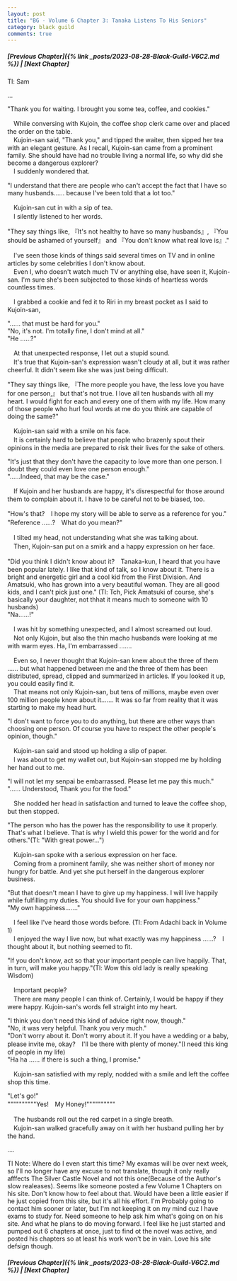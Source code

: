 ```yaml
---
layout: post
title: "BG - Volume 6 Chapter 3: Tanaka Listens To His Seniors"
category: black guild
comments: true
---
```


##### [Previous Chapter]({% link _posts/2023-08-28-Black-Guild-V6C2.md %}) \| [Next Chapter]



Tl: Sam

…


"Thank you for waiting. I brought you some tea, coffee, and cookies."

　While conversing with Kujoin, the coffee shop clerk came over and placed the order on the table.   
　Kujoin-san said, "Thank you," and tipped the waiter, then sipped her tea with an elegant gesture. As I recall, Kujoin-san came from a prominent family. She should have had no trouble living a normal life, so why did she become a dangerous explorer?   
　I suddenly wondered that.

"I understand that there are people who can't accept the fact that I have so many husbands...... because I've been told that a lot too."

　Kujoin-san cut in with a sip of tea.   
　I silently listened to her words.

"They say things like, 『It's not healthy to have so many husbands』, 『You should be ashamed of yourself』 and 『You don't know what real love is』."

　I've seen those kinds of things said several times on TV and in online articles by some celebrities I don't know about.   
　Even I, who doesn't watch much TV or anything else, have seen it, Kujoin-san. I'm sure she's been subjected to those kinds of heartless words countless times.

　I grabbed a cookie and fed it to Riri in my breast pocket as I said to Kujoin-san,

"...... that must be hard for you."   
"No, it's not. I'm totally fine, I don't mind at all."   
"He ......?"

　At that unexpected response, I let out a stupid sound.   
　It's true that Kujoin-san's expression wasn't cloudy at all, but it was rather cheerful. It didn't seem like she was just being difficult.

"They say things like, 『The more people you have, the less love you have for one person,』 but that's not true. I love all ten husbands with all my heart. I would fight for each and every one of them with my life. How many of those people who hurl foul words at me do you think are capable of doing the same?"

　Kujoin-san said with a smile on his face.   
　It is certainly hard to believe that people who brazenly spout their opinions in the media are prepared to risk their lives for the sake of others.

"It's just that they don't have the capacity to love more than one person. I doubt they could even love one person enough."   
"......Indeed, that may be the case."

　If Kujoin and her husbands are happy, it's disrespectful for those around them to complain about it. I have to be careful not to be biased, too.

"How's that?　I hope my story will be able to serve as a reference for you."   
"Reference ......?　What do you mean?"

　I tilted my head, not understanding what she was talking about.   
　Then, Kujoin-san put on a smirk and a happy expression on her face.

"Did you think I didn't know about it?　Tanaka-kun, I heard that you have been popular lately. I like that kind of talk, so I know about it. There is a bright and energetic girl and a cool kid from the First Division. And Amatsuki, who has grown into a very beautiful woman. They are all good kids, and I can't pick just one." (Tl: Tch, Pick Amatsuki of course, she's basically your daughter, not thhat it means much to someone with 10 husbands)   
"Na......!"

　I was hit by something unexpected, and I almost screamed out loud.   
　Not only Kujoin, but also the thin macho husbands were looking at me with warm eyes. Ha, I'm embarrassed .......

　Even so, I never thought that Kujoin-san knew about the three of them ...... but what happened between me and the three of them has been distributed, spread, clipped and summarized in articles. If you looked it up, you could easily find it.   
　That means not only Kujoin-san, but tens of millions, maybe even over 100 million people know about it....... It was so far from reality that it was starting to make my head hurt.

"I don't want to force you to do anything, but there are other ways than choosing one person. Of course you have to respect the other people's opinion, though."

　Kujoin-san said and stood up holding a slip of paper.   
　I was about to get my wallet out, but Kujoin-san stopped me by holding her hand out to me.

"I will not let my senpai be embarrassed. Please let me pay this much."   
"...... Understood, Thank you for the food."

　She nodded her head in satisfaction and turned to leave the coffee shop, but then stopped.

"The person who has the power has the responsibility to use it properly. That's what I believe. That is why I wield this power for the world and for others."(Tl: "With great power...")

　Kujoin-san spoke with a serious expression on her face.   
　Coming from a prominent family, she was neither short of money nor hungry for battle. And yet she put herself in the dangerous explorer business.

"But that doesn't mean I have to give up my happiness. I will live happily while fulfilling my duties. You should live for your own happiness."   
"My own happiness......."

　I feel like I've heard those words before. (Tl: From Adachi back in Volume 1)   
　I enjoyed the way I live now, but what exactly was my happiness ......?　I thought about it, but nothing seemed to fit.

"If you don't know, act so that your important people can live happily. That, in turn, will make you happy."(Tl: Wow this old lady is really speaking Wisdom)

　Important people?   
　There are many people I can think of. Certainly, I would be happy if they were happy. Kujoin-san's words fell straight into my heart.

"I think you don't need this kind of advice right now, though."   
"No, it was very helpful. Thank you very much."   
"Don't worry about it. Don't worry about it. If you have a wedding or a baby, please invite me, okay?　I'll be there with plenty of money."(I need this king of people in my life)   
"Ha ha ...... if there is such a thing, I promise."

　Kujoin-san satisfied with my reply, nodded with a smile and left the coffee shop this time.

"Let's go!"   
""""""""""Yes!　My Honey!""""""""""

　The husbands roll out the red carpet in a single breath.   
　Kujoin-san walked gracefully away on it with her husband pulling her by the hand.



....


Tl Note: Where do I even start this time? My examas will be over next week, so I'll no longer have any excuse to not translate, though it only really afffects The Silver Castle Novel and not this one(Because of the Author's slow realeases). Seems like someone posted a few Volume 1 Chapters on his site. Don't know how to feel about that. Would have been a little easier if he just copied from this site, but it's all his effort. I'm Probably going to contact him sooner or later, but I'm not keeping it on my mind cuz I have exams to study for. Need someone to help ask him what's going on on his site. And what he plans to do moving forward. I feel like he just started and pumped out 6 chapters at once, just to find ot the novel was active, and posted his chapters so at least his work won't be in vain. Love his site defsign though.


##### [Previous Chapter]({% link _posts/2023-08-28-Black-Guild-V6C2.md %}) \| [Next Chapter]
